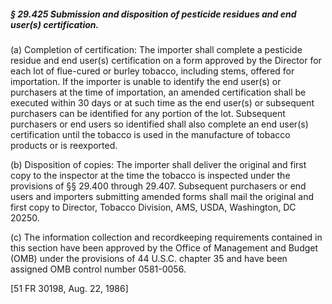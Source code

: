 ##### § 29.425 Submission and disposition of pesticide residues and end user(s) certification. #####

(a) Completion of certification: The importer shall complete a pesticide residue and end user(s) certification on a form approved by the Director for each lot of flue-cured or burley tobacco, including stems, offered for importation. If the importer is unable to identify the end user(s) or purchasers at the time of importation, an amended certification shall be executed within 30 days or at such time as the end user(s) or subsequent purchasers can be identified for any portion of the lot. Subsequent purchasers or end users so identified shall also complete an end user(s) certification until the tobacco is used in the manufacture of tobacco products or is reexported.

(b) Disposition of copies: The importer shall deliver the original and first copy to the inspector at the time the tobacco is inspected under the provisions of §§ 29.400 through 29.407. Subsequent purchasers or end users and importers submitting amended forms shall mail the original and first copy to Director, Tobacco Division, AMS, USDA, Washington, DC 20250.

(c) The information collection and recordkeeping requirements contained in this section have been approved by the Office of Management and Budget (OMB) under the provisions of 44 U.S.C. chapter 35 and have been assigned OMB control number 0581-0056.

[51 FR 30198, Aug. 22, 1986]